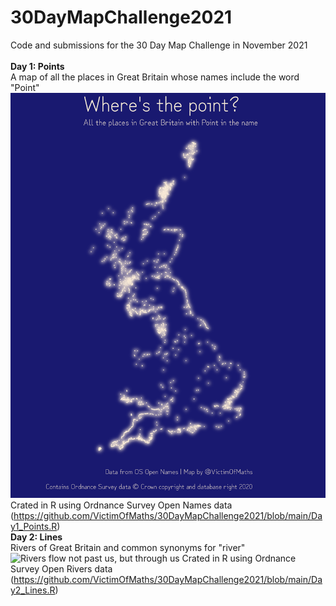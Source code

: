 # 30DayMapChallenge2021
Code and submissions for the 30 Day Map Challenge in November 2021
<br><br>
**Day 1: Points**
<br>
A map of all the places in Great Britain whose names include the word "Point"<br>
![Where's the point?](https://github.com/VictimOfMaths/30DayMapChallenge2021/blob/main/Day1_Points.png)
Crated in R using Ordnance Survey Open Names data (https://github.com/VictimOfMaths/30DayMapChallenge2021/blob/main/Day1_Points.R)
<br>
**Day 2: Lines**
<br>
Rivers of Great Britain and common synonyms for "river"<br>
![Rivers flow not past us, but through us](https://github.com/VictimOfMaths/30DayMapChallenge2021/blob/main/Day2_Lines.png)
Crated in R using Ordnance Survey Open Rivers data (https://github.com/VictimOfMaths/30DayMapChallenge2021/blob/main/Day2_Lines.R)

